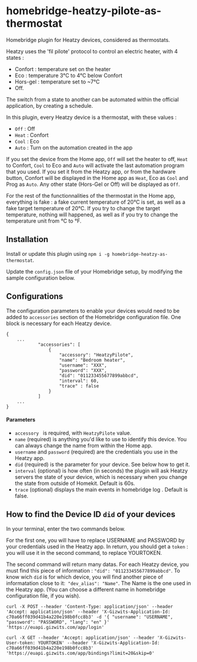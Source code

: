 # homebridge-heatzy-pilote-as-thermostat

Homebridge plugin for Heatzy devices, considered as thermostats.
 
Heatzy uses the 'fil pilote' protocol to control an electric heater, with 4 states : 

* Confort  : temperature set on the heater
* Eco : temperature 3°C to 4°C below Confort
* Hors-gel : temperature set to ~7°C
* Off.

The switch from a state to another can be automated within the official application, by creating a schedule.

In this plugin, every Heatzy device is a thermostat, with these values : 

* `Off` : Off
* `Heat` : Confort
* `Cool` : Eco
* `Auto` : Turn on the automation created in the app

If you set the device from the Home app, `Off` will set the heater to off, `Heat` to Confort, `Cool` to Eco and `Auto` will activate the last automation program that you used.
If you set it from the Heatzy app, or from the hardware button, Confort will be displayed in the Home app as `Heat`, Eco as `Cool` and Prog as `Auto`. Any other state (Hors-Gel or Off) will be displayed as `Off`.

For the rest of the functionnalities of the thermostat in the Home app, everything is fake : a fake current temperature of 20°C is set, as well as a fake target temperature of 20°C. If you try to change the target temperature, nothing will happened, as well as if you try to change the temperature unit from °C to °F.


## Installation

Install or update this plugin using `npm i -g homebridge-heatzy-as-thermostat`.

Update the `config.json` file of your Homebridge setup, by modifying the sample configuration below.


## Configurations

The configuration parameters to enable your devices would need to be added to `accessories` section of the Homebridge configuration file. One block is necessary for each Heatzy device.

```json5
{
    ...
            "accessories": [
                {
                    "accessory": "HeatzyPilote",
                    "name": "Bedroom heater",
                    "username": "XXX",
                    "password": "XXX",
                    "did": "011233455677899abbcd",
                    "interval": 60,
                    "trace" : false
                }
            ]
    ...
}
```


#### Parameters

* `accessory ` is required, with `HeatzyPilote` value.  
* `name` (required) is anything you'd like to use to identify this device. You can always change the name from within the Home app.
* `username` and `password` (required) are the credentials you use in the Heatzy app.
* `did` (required) is the parameter for your device. See below how to get it.
* `interval` (optional) is how often (in seconds) the plugin will ask Heatzy servers the state of your device, which is necessary when you change the state from outside of Homekit. Default is 60s.
* `trace` (optional) displays the main events in homebridge log . Default is false.


## How to find the Device ID `did` of your devices

In your terminal, enter the two commands below.

For the first one, you will have to replace USERNAME and PASSWORD by your credentials used in the Heatzy app.
In return, you should get a `token` : you will use it in the second command, to replace YOURTOKEN.

The second command will return many datas. For each Heatzy device, you must find this piece of information : `"did": "011233455677899abbcd"`. To know wich `did` is for which device, you will find another piece of informatation close to it:` "dev_alias": "Name"`. The Name is the one used in the Heatzy app.
(You can choose a different name in homebridge configuration file, if you wish).


`curl -X POST --header 'Content-Type: application/json' --header 'Accept: application/json' --header 'X-Gizwits-Application-Id: c70a66ff039d41b4a220e198b0fcc8b3' -d '{ "username": "USERNAME", "password": "PASSWORD", "lang": "en" }' 'https://euapi.gizwits.com/app/login'`

`curl -X GET --header 'Accept: application/json' --header 'X-Gizwits-User-token: YOURTOKEN' --header 'X-Gizwits-Application-Id: c70a66ff039d41b4a220e198b0fcc8b3' 'https://euapi.gizwits.com/app/bindings?limit=20&skip=0'`
